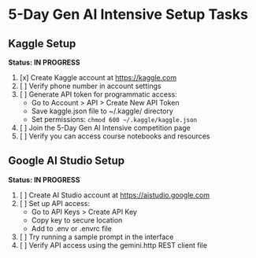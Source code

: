 # 5-Day Gen AI Intensive Setup Tasks

## Kaggle Setup
**Status: IN PROGRESS**

1. [x] Create Kaggle account at https://kaggle.com
2. [ ] Verify phone number in account settings
3. [ ] Generate API token for programmatic access:
   - Go to Account > API > Create New API Token
   - Save kaggle.json file to ~/.kaggle/ directory
   - Set permissions: `chmod 600 ~/.kaggle/kaggle.json`
4. [ ] Join the 5-Day Gen AI Intensive competition page
5. [ ] Verify you can access course notebooks and resources

## Google AI Studio Setup
**Status: IN PROGRESS**

1. [ ] Create AI Studio account at https://aistudio.google.com
2. [ ] Set up API access:
   - Go to API Keys > Create API Key
   - Copy key to secure location
   - Add to .env or .envrc file
3. [ ] Try running a sample prompt in the interface
4. [ ] Verify API access using the gemini.http REST client file
